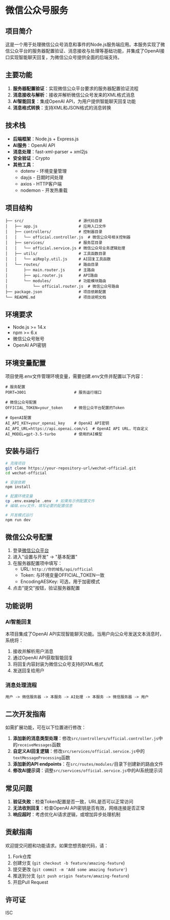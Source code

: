 # 微信公众号服务

## 项目简介

这是一个用于处理微信公众号消息和事件的Node.js服务端应用。本服务实现了微信公众平台的服务器配置验证、消息接收与处理等基础功能，并集成了OpenAI接口实现智能聊天回复，为微信公众号提供全面的后端支持。

## 主要功能

1. **服务器配置验证**：实现微信公众平台要求的服务器配置验证流程
2. **消息接收与解析**：接收并解析微信公众号发来的XML格式消息
3. **AI智能回复**：集成OpenAI API，为用户提供智能聊天回复功能
4. **消息格式转换**：支持XML和JSON格式的消息转换

## 技术栈

- **后端框架**：Node.js + Express.js
- **AI服务**：OpenAI API
- **消息处理**：fast-xml-parser + xml2js
- **安全验证**：Crypto
- **其他工具**：
  - dotenv - 环境变量管理
  - dayjs - 日期时间处理
  - axios - HTTP客户端
  - nodemon - 开发热重载

## 项目结构

```
├── src/                        # 源代码目录
│   ├── app.js                  # 应用入口文件
│   ├── controllers/            # 控制器目录
│   │   └── official.controller.js  # 微信公众号相关控制器
│   ├── services/               # 服务层目录
│   │   └── official.service.js # 微信公众号业务逻辑处理
│   ├── utils/                  # 工具函数目录
│   │   └── aiReply.util.js     # AI回复工具函数
│   └── routes/                 # 路由目录
│       ├── main.router.js      # 主路由
│       ├── api.router.js       # API路由
│       └── modules/            # 功能模块路由
│           └── official.router.js  # 微信公众号路由
├── package.json                # 项目依赖配置
└── README.md                   # 项目说明文档
```

## 环境要求

- Node.js >= 14.x
- npm >= 6.x
- 微信公众号账号
- OpenAI API密钥

## 环境变量配置

项目使用.env文件管理环境变量，需要创建.env文件并配置以下内容：

```
# 服务配置
PORT=3001                     # 服务运行端口

# 微信公众号配置
OFFICIAL_TOKEN=your_token     # 微信公众平台配置的Token

# OpenAI配置
AI_API_KEY=your_openai_key    # OpenAI API密钥
AI_API_URL=https://api.openai.com/v1  # OpenAI API URL，可自定义
AI_MODEL=gpt-3.5-turbo        # 使用的AI模型
```

## 安装与运行

```bash
# 克隆项目
git clone https://your-repository-url/wechat-official.git
cd wechat-official

# 安装依赖
npm install

# 配置环境变量
cp .env.example .env  # 如果有示例配置文件
# 编辑.env文件，填写必要的配置信息

# 开发模式运行
npm run dev
```

## 微信公众号配置

1. 登录[微信公众平台](https://mp.weixin.qq.com/)
2. 进入"设置与开发" -> "基本配置"
3. 在服务器配置项中填写：
   - URL: `http://你的域名/api/official`
   - Token: 与环境变量OFFICIAL_TOKEN一致
   - EncodingAESKey: 可选，用于加密模式
4. 点击"提交"按钮，验证服务器配置

## 功能说明

### AI智能回复

本项目集成了OpenAI API实现智能聊天功能。当用户向公众号发送文本消息时，系统将：

1. 接收并解析用户消息
2. 通过OpenAI API获取智能回复
3. 将回复内容封装为微信公众号支持的XML格式
4. 发送回复给用户

### 消息处理流程

```
用户 -> 微信服务器 -> 本服务 -> AI处理 -> 本服务 -> 微信服务器 -> 用户
```

## 二次开发指南

如需扩展功能，可在以下位置进行修改：

1. **添加新的消息类型处理**：修改`src/controllers/official.controller.js`中的`receiveMessages`函数
2. **自定义AI回复逻辑**：修改`src/services/official.service.js`中的`textMessageProcessing`函数
3. **添加新的API endpoints**：在`src/routes/modules/`目录下创建新的路由文件
4. **修改AI提示词**：调整`src/services/official.service.js`中的AI系统提示词

## 常见问题

1. **验证失败**：检查Token配置是否一致，URL是否可以正常访问
2. **无法收到回复**：检查OpenAI API密钥是否有效，网络连接是否正常
3. **响应超时**：考虑优化AI请求逻辑，或增加异步处理机制

## 贡献指南

欢迎提交问题和功能请求。如果您想贡献代码，请：

1. Fork仓库
2. 创建分支 (`git checkout -b feature/amazing-feature`)
3. 提交更改 (`git commit -m 'Add some amazing feature'`)
4. 推送到分支 (`git push origin feature/amazing-feature`)
5. 开启Pull Request

## 许可证

ISC
